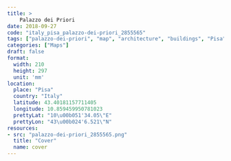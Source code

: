 ```yaml
---
title: > 
    Palazzo dei Priori
date: 2018-09-27
code: "italy_pisa_palazzo-dei-priori_2855565"
tags: ["palazzo-dei-priori", "map", "architecture", "buildings", "Pisa", "Italy"]
categories: ["Maps"]
draft: false
format:
  width: 210
  height: 297
  unit: 'mm'
location:
  place: "Pisa"
  country: "Italy"
  latitude: 43.40181157711405
  longitude: 10.859459950781023
  prettyLat: "10\u00b051'34.05\"E"
  prettyLon: "43\u00b024'6.521\"N"
resources:
- src: "palazzo-dei-priori_2855565.png"
  title: "Cover"
  name: cover
---
```

